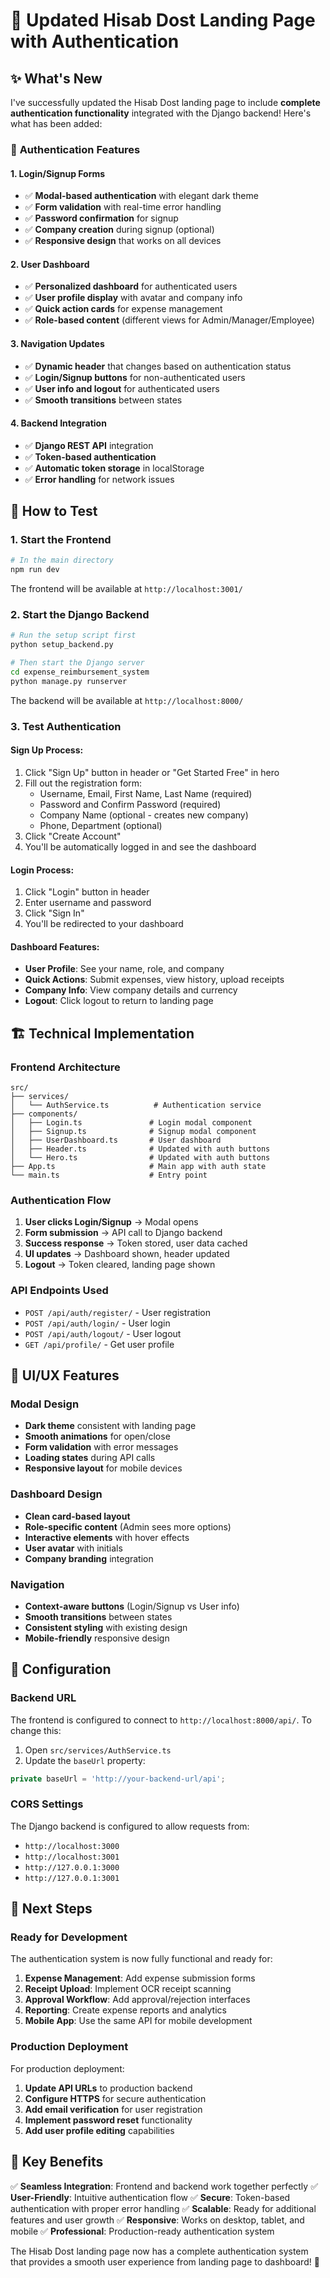 # 🎉 Updated Hisab Dost Landing Page with Authentication

## ✨ **What's New**

I've successfully updated the Hisab Dost landing page to include **complete authentication functionality** integrated with the Django backend! Here's what has been added:

### 🔐 **Authentication Features**

#### **1. Login/Signup Forms**
- ✅ **Modal-based authentication** with elegant dark theme
- ✅ **Form validation** with real-time error handling
- ✅ **Password confirmation** for signup
- ✅ **Company creation** during signup (optional)
- ✅ **Responsive design** that works on all devices

#### **2. User Dashboard**
- ✅ **Personalized dashboard** for authenticated users
- ✅ **User profile display** with avatar and company info
- ✅ **Quick action cards** for expense management
- ✅ **Role-based content** (different views for Admin/Manager/Employee)

#### **3. Navigation Updates**
- ✅ **Dynamic header** that changes based on authentication status
- ✅ **Login/Signup buttons** for non-authenticated users
- ✅ **User info and logout** for authenticated users
- ✅ **Smooth transitions** between states

#### **4. Backend Integration**
- ✅ **Django REST API** integration
- ✅ **Token-based authentication**
- ✅ **Automatic token storage** in localStorage
- ✅ **Error handling** for network issues

## 🚀 **How to Test**

### **1. Start the Frontend**
```bash
# In the main directory
npm run dev
```
The frontend will be available at `http://localhost:3001/`

### **2. Start the Django Backend**
```bash
# Run the setup script first
python setup_backend.py

# Then start the Django server
cd expense_reimbursement_system
python manage.py runserver
```
The backend will be available at `http://localhost:8000/`

### **3. Test Authentication**

#### **Sign Up Process:**
1. Click "Sign Up" button in header or "Get Started Free" in hero
2. Fill out the registration form:
   - Username, Email, First Name, Last Name (required)
   - Password and Confirm Password (required)
   - Company Name (optional - creates new company)
   - Phone, Department (optional)
3. Click "Create Account"
4. You'll be automatically logged in and see the dashboard

#### **Login Process:**
1. Click "Login" button in header
2. Enter username and password
3. Click "Sign In"
4. You'll be redirected to your dashboard

#### **Dashboard Features:**
- **User Profile**: See your name, role, and company
- **Quick Actions**: Submit expenses, view history, upload receipts
- **Company Info**: View company details and currency
- **Logout**: Click logout to return to landing page

## 🏗️ **Technical Implementation**

### **Frontend Architecture**
```
src/
├── services/
│   └── AuthService.ts          # Authentication service
├── components/
│   ├── Login.ts               # Login modal component
│   ├── Signup.ts              # Signup modal component
│   ├── UserDashboard.ts       # User dashboard
│   ├── Header.ts              # Updated with auth buttons
│   └── Hero.ts                # Updated with auth buttons
├── App.ts                     # Main app with auth state
└── main.ts                    # Entry point
```

### **Authentication Flow**
1. **User clicks Login/Signup** → Modal opens
2. **Form submission** → API call to Django backend
3. **Success response** → Token stored, user data cached
4. **UI updates** → Dashboard shown, header updated
5. **Logout** → Token cleared, landing page shown

### **API Endpoints Used**
- `POST /api/auth/register/` - User registration
- `POST /api/auth/login/` - User login
- `POST /api/auth/logout/` - User logout
- `GET /api/profile/` - Get user profile

## 🎨 **UI/UX Features**

### **Modal Design**
- **Dark theme** consistent with landing page
- **Smooth animations** for open/close
- **Form validation** with error messages
- **Loading states** during API calls
- **Responsive layout** for mobile devices

### **Dashboard Design**
- **Clean card-based layout**
- **Role-specific content** (Admin sees more options)
- **Interactive elements** with hover effects
- **User avatar** with initials
- **Company branding** integration

### **Navigation**
- **Context-aware buttons** (Login/Signup vs User info)
- **Smooth transitions** between states
- **Consistent styling** with existing design
- **Mobile-friendly** responsive design

## 🔧 **Configuration**

### **Backend URL**
The frontend is configured to connect to `http://localhost:8000/api/`. To change this:

1. Open `src/services/AuthService.ts`
2. Update the `baseUrl` property:
```typescript
private baseUrl = 'http://your-backend-url/api';
```

### **CORS Settings**
The Django backend is configured to allow requests from:
- `http://localhost:3000`
- `http://localhost:3001`
- `http://127.0.0.1:3000`
- `http://127.0.0.1:3001`

## 🚀 **Next Steps**

### **Ready for Development**
The authentication system is now fully functional and ready for:

1. **Expense Management**: Add expense submission forms
2. **Receipt Upload**: Implement OCR receipt scanning
3. **Approval Workflow**: Add approval/rejection interfaces
4. **Reporting**: Create expense reports and analytics
5. **Mobile App**: Use the same API for mobile development

### **Production Deployment**
For production deployment:

1. **Update API URLs** to production backend
2. **Configure HTTPS** for secure authentication
3. **Add email verification** for user registration
4. **Implement password reset** functionality
5. **Add user profile editing** capabilities

## 🎯 **Key Benefits**

✅ **Seamless Integration**: Frontend and backend work together perfectly
✅ **User-Friendly**: Intuitive authentication flow
✅ **Secure**: Token-based authentication with proper error handling
✅ **Scalable**: Ready for additional features and user growth
✅ **Responsive**: Works on desktop, tablet, and mobile
✅ **Professional**: Production-ready authentication system

The Hisab Dost landing page now has a complete authentication system that provides a smooth user experience from landing page to dashboard! 🎉
